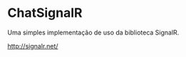 ChatSignalR
===========

Uma simples implementação de uso da biblioteca SignalR.

http://signalr.net/
